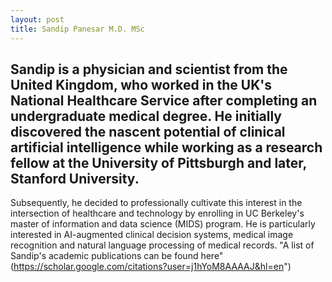 ```yaml
---
layout: post
title: Sandip Panesar M.D. MSc
---
```


Sandip is a physician and scientist from the United Kingdom, who worked in the UK's National Healthcare Service after completing an undergraduate medical degree. He initially discovered the nascent potential of clinical artificial intelligence while working as a research fellow at the University of Pittsburgh and later, Stanford University.  
-----
Subsequently, he decided to professionally cultivate this interest in the intersection of healthcare and technology by enrolling in UC Berkeley's master of information and data science (MIDS) program. He is particularly interested in AI-augmented clinical decision systems, medical image recognition and natural language processing of medical records.
"A list of Sandip's academic publications can be found here" (https://scholar.google.com/citations?user=j1hYoM8AAAAJ&hl=en")
